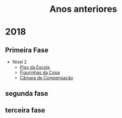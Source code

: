 # <p align="center">Anos anteriores</p>

# 2018
## Primeira Fase
- Nível 2
  - [Piso da Escola](./anos-anteriores/2018/fase1/nivel2/piso_da_escola.md)
  - [Figurinhas da Copa](./anos-anteriores/2018/fase1/nivel2/figurinhas_da_copa.md)
  - [Câmara de Compensação](./anos-anteriores/2018/fase1/nivel2/camara_de_compensacao.md)
  
## segunda fase
  
## terceira fase
